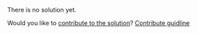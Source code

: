
There is no solution yet.

Would you like to [contribute to the solution](https://github.com/BFEdev/BFE.dev-solutions/blob/main/question/what-is-the-difference-between-block-and-inline_en.md)? [Contribute guidline](https://github.com/BFEdev/BFE.dev-solutions#how-to-contribute)
